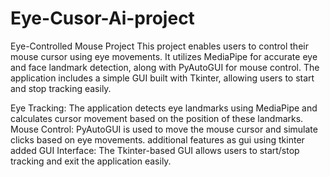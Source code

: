 # Eye-Cusor-Ai-project
Eye-Controlled Mouse Project This project enables users to control their mouse cursor using eye movements. It utilizes MediaPipe for accurate eye and face landmark detection, along with PyAutoGUI for mouse control. The application includes a simple GUI built with Tkinter, allowing users to start and stop tracking easily.

Eye Tracking: The application detects eye landmarks using MediaPipe and calculates cursor movement based on the position of these landmarks.
Mouse Control: PyAutoGUI is used to move the mouse cursor and simulate clicks based on eye movements.
additional features as gui using tkinter added 
GUI Interface: The Tkinter-based GUI allows users to start/stop tracking and exit the application easily.
